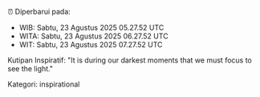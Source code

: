 ⏰ Diperbarui pada:
- WIB: Sabtu, 23 Agustus 2025 05.27.52 UTC
- WITA: Sabtu, 23 Agustus 2025 06.27.52 UTC
- WIT: Sabtu, 23 Agustus 2025 07.27.52 UTC

Kutipan Inspiratif:
"It is during our darkest moments that we must focus to see the light."


Kategori: inspirational

